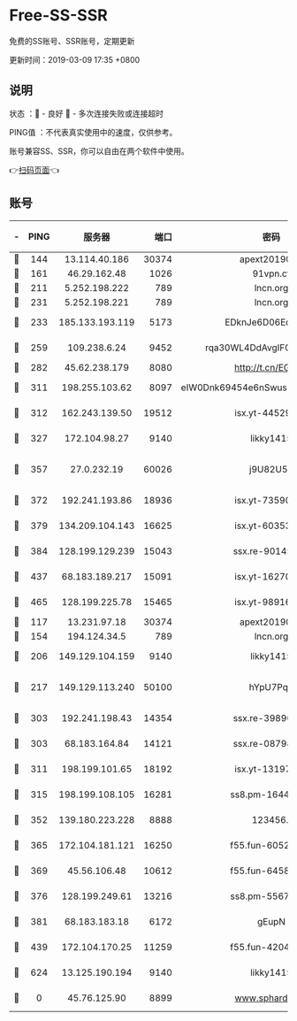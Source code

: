 # Free-SS-SSR

免费的SS账号、SSR账号，定期更新

更新时间：2019-03-09 17:35 +0800

## 说明

状态     ：🙂 - 良好 🙁 - 多次连接失败或连接超时

PING值   ：不代表真实使用中的速度，仅供参考。

账号兼容SS、SSR，你可以自由在两个软件中使用。

👉[扫码页面](https://liesauer.github.io/Free-SS-SSR/)👈

## 账号

|-|PING|服务器|端口|密码|加密方式|区域|
|:----:|:----:|:-----:|-----:|:----:|:----:|:----:|
|🙂|144|13.114.40.186|30374|apext2019006|chacha20|JP|
|🙂|161|46.29.162.48|1026|91vpn.cf|rc4-md5|RU|
|🙂|211|5.252.198.222|789|lncn.org|rc4|JP|
|🙂|231|5.252.198.221|789|lncn.org|rc4|JP|
|🙂|233|185.133.193.119|5173|EDknJe6D06EoWDaw|aes-256-cfb|US|
|🙂|259|109.238.6.24|9452|rqa30WL4DdAvgIFG6Fs3znzTa|aes-256-cfb|FR|
|🙂|282|45.62.238.179|8080|http://t.cn/EGJIyrl|rc4-md5|CA|
|🙂|311|198.255.103.62|8097|eIW0Dnk69454e6nSwuspv9DmS201tQ0D|aes-256-cfb|US|
|🙂|312|162.243.139.50|19512|isx.yt-44529033|aes-256-cfb|US|
|🙂|327|172.104.98.27|9140|likky1415|aes-256-cfb|JP|
|🙂|357|27.0.232.19|60026|j9U82U53|xchacha20-ietf-poly1305|HK|
|🙂|372|192.241.193.86|18936|isx.yt-73590604|aes-256-cfb|US|
|🙂|379|134.209.104.143|16625|isx.yt-60353704|aes-256-cfb|SG|
|🙂|384|128.199.129.239|15043|ssx.re-90145135|aes-256-cfb|SG|
|🙂|437|68.183.189.217|15091|isx.yt-16270564|aes-256-cfb|SG|
|🙂|465|128.199.225.78|15465|isx.yt-98916705|aes-256-cfb|SG|
|🙂|117|13.231.97.18|30374|apext2019006|chacha20|JP|
|🙂|154|194.124.34.5|789|lncn.org|rc4|JP|
|🙂|206|149.129.104.159|9140|likky1415|aes-256-cfb|HK|
|🙂|217|149.129.113.240|50100|hYpU7PqP|chacha20-ietf-poly1305|CN|
|🙂|303|192.241.198.43|14354|ssx.re-39890928|aes-256-cfb|US|
|🙂|303|68.183.164.84|14121|ssx.re-08798532|aes-256-cfb|US|
|🙂|311|198.199.101.65|18192|isx.yt-13197237|aes-256-cfb|US|
|🙂|315|198.199.108.105|16281|ss8.pm-16442096|aes-256-cfb|US|
|🙂|352|139.180.223.228|8888|123456..|aes-256-cfb|JP|
|🙂|365|172.104.181.121|16250|f55.fun-60522964|aes-256-cfb|SG|
|🙂|369|45.56.106.48|10612|f55.fun-64589896|aes-256-cfb|US|
|🙂|376|128.199.249.61|13216|ss8.pm-55672488|aes-256-cfb|SG|
|🙂|381|68.183.183.18|6172|gEupN|aes-256-cfb|SG|
|🙂|439|172.104.170.25|11259|f55.fun-42045141|aes-256-cfb|SG|
|🙂|624|13.125.190.194|9140|likky1415|aes-256-cfb|KR|
|🙁|0|45.76.125.90|8899|www.sphard.com|aes-256-cfb|AU|
